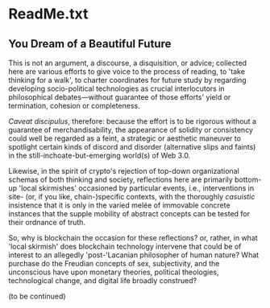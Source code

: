 # ReadMe.txt
## You Dream of a Beautiful Future

This is not an argument, a discourse, a disquisition, or advice; collected here are various efforts to give voice to the process of reading, to 'take thinking for a walk', to charter coordinates for future study by regarding developing socio-political technologies as crucial interlocutors in philosophical debates—without guarantee of those efforts' yield or termination, cohesion or completeness.

_Caveat discipulus_, therefore: because the effort is to be rigorous without a guarantee of merchandisability, the appearance of solidity or consistency could well be regarded as a feint, a strategic or aesthetic maneuver to spotlight certain kinds of discord and disorder (alternative slips and faints) in the still-inchoate-but-emerging world(s) of Web 3.0. 

Likewise, in the spirit of crypto's rejection of top-down organizational schemas of both thinking and society, reflections here are primarily bottom-up 'local skirmishes' occasioned by particular events, i.e., interventions in site- (or, if you like, chain-)specific contexts, with the thoroughly _casuistic_ insistence that it is only in the varied melée of immovable concrete instances that the supple mobility of abstract concepts can be tested for their ordnance of truth.

So, why is blockchain the occasion for these reflections? or, rather, in what 'local skirmish' does blockchain technology intervene that could be of interest to an allegedly 'post-'Lacanian philosopher of human nature? What purchase do the Freudian concepts of sex, subjectivity, and the unconscious have upon monetary theories, political theologies, technological change, and digital life broadly construed?


(to be continued)
